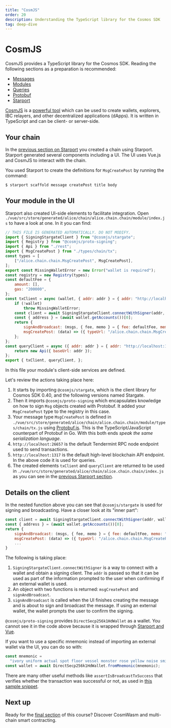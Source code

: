 ```yaml
---
title: "CosmJS"
order: 20
description: Understanding the TypeScript library for the Cosmos SDK
tag: deep-dive
---
```


# CosmJS

<HighlightBox type="synopsis">

CosmJS provides a TypeScript library for the Cosmos SDK. Reading the following sections as a preparation is recommended:

* [Messages](../main-concepts/messages.md)
* [Modules](../main-concepts/modules.md)
* [Queries](../main-concepts/queries.md)
* [Protobuf](../main-concepts/protobuf.md)
* [Starport](./starport.md)

</HighlightBox>

[CosmJS](https://github.com/cosmos/cosmjs) is a [powerful tool](https://github.com/cosmos/cosmjs/wiki/What-can-CosmJS-do-for-me%3F) which can be used to create wallets, explorers, IBC relayers, and other decentralized applications (dApps). It is written in TypeScript and can be client- or server-side.

## Your chain

In the [previous section on Starport](./starport.md) you created a chain using Starport. Starport generated several components including a UI. The UI uses Vue.js and CosmJS to interact with the chain.

You used Starport to create the definitions for `MsgCreatePost` by running the command:

```sh
$ starport scaffold message createPost title body
```

## Your module in the UI

Starport also created UI-side elements to facilitate integration. Open `./vue/src/store/generated/alice/chain/alice.chain.chain/module/index.js` to have a look at one. In it you can find:

```javascript
// THIS FILE IS GENERATED AUTOMATICALLY. DO NOT MODIFY.
import { SigningStargateClient } from "@cosmjs/stargate";
import { Registry } from "@cosmjs/proto-signing";
import { Api } from "./rest";
import { MsgCreatePost } from "./types/chain/tx";
const types = [
    ["/alice.chain.chain.MsgCreatePost", MsgCreatePost],
];
export const MissingWalletError = new Error("wallet is required");
const registry = new Registry(types);
const defaultFee = {
    amount: [],
    gas: "200000",
};
const txClient = async (wallet, { addr: addr } = { addr: "http://localhost:26657" }) => {
    if (!wallet)
        throw MissingWalletError;
    const client = await SigningStargateClient.connectWithSigner(addr, wallet, { registry });
    const { address } = (await wallet.getAccounts())[0];
    return {
        signAndBroadcast: (msgs, { fee, memo } = { fee: defaultFee, memo: "" }) => client.signAndBroadcast(address, msgs, fee, memo),
        msgCreatePost: (data) => ({ typeUrl: "/alice.chain.chain.MsgCreatePost", value: data }),
    };
};
const queryClient = async ({ addr: addr } = { addr: "http://localhost:1317" }) => {
    return new Api({ baseUrl: addr });
};
export { txClient, queryClient, };
```

In this file your module's client-side services are defined.

Let's review the actions taking place here:

1. It starts by importing `@cosmjs/stargate`, which is the client library for Cosmos SDK 0.40, and the following versions named Stargate.
2. Then it imports `@cosmjs/proto-signing` which encapsulates knowledge on how to sign `Msg` objects created with Protobuf. It added your `MsgCreatePost` type to the registry in this case.
3. Your message type `MsgCreatePost` is defined in `./vue/src/store/generated/alice/chain/alice.chain.chain/module/types/chain/tx.js` using [Protobuf.js](https://protobufjs.github.io/protobuf.js/). This is the TypeScript/JavaScript counterpart of Protobuf in Go. With this both ends _speak the same serialization language_.
4. `http://localhost:26657` is the default Tendermint RPC node endpoint used to send transactions.
5. `http://localhost:1317` is the default high-level blockchain API endpoint. In the above code it is used for queries.
6. The created elements `txClient` and `queryClient` are returned to be used in `./vue/src/store/generated/alice/chain/alice.chain.chain/index.js` as you can see in the [previous Starport section](./starport.md).

## Details on the client

In the nested function above you can see that `@cosmjs/stargate` is used for signing and broadcasting. Have a closer look at its "inner part":

```javascript
const client = await SigningStargateClient.connectWithSigner(addr, wallet, { registry });
const { address } = (await wallet.getAccounts())[0];
return {
    signAndBroadcast: (msgs, { fee, memo } = { fee: defaultFee, memo: "" }) => client.signAndBroadcast(address, msgs, fee, memo),
    msgCreatePost: (data) => ({ typeUrl: "/alice.chain.chain.MsgCreatePost", value: data }),
    ...
}
```

The following is taking place:

1. `SigningStargateClient.connectWithSigner` is a way to connect with a wallet and obtain a signing client. The `addr` is passed so that it can be used as part of the information prompted to the user when confirming if an external wallet is used.
2. An object with two functions is returned: `msgCreatePost` and `signAndBroadcast`.
3. `signAndBroadcast` is called when the UI finishes creating the message and is about to sign and broadcast the message. If using an external wallet, the wallet prompts the user to confirm the signing.

`@cosmjs/proto-signing` provides `DirectSecp256k1HdWallet` as a wallet. You cannot see it in the code above because it is wrapped through [Starport and Vue](https://github.com/tendermint/vue/blob/develop/packages/vuex/src/modules/common/wallet/wallet.js).

If you want to use a specific mnemonic instead of importing an external wallet via the UI, you can do so with:

```javascript
const mnemonic =
  "ivory uniform actual spot floor vessel monster rose yellow noise smile odor veteran human reason miss stadium phrase assault puzzle sentence approve coral apology";
const wallet = await DirectSecp256k1HdWallet.fromMnemonic(mnemonic);
```

There are many other useful methods like `assertIsBroadcastTxSuccess` that verifies whether the transaction was successful or not, as used in [this sample snippet](https://gist.github.com/webmaster128/8444d42a7eceeda2544c8a59fbd7e1d9).


## Next up

Ready for the [final section](./cosmwasm.md) of this course? Discover CosmWasm and multi-chain smart contracting.
